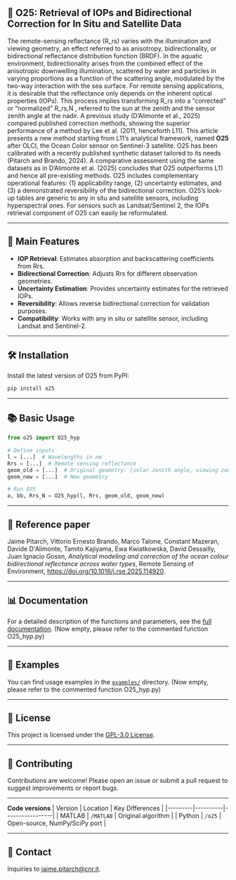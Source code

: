 ## 📆 O25: Retrieval of IOPs and Bidirectional Correction for In Situ and Satellite Data

The remote-sensing reflectance (R_rs) varies with the illumination and viewing geometry, an effect referred to as anisotropy, bidirectionality, or bidirectional reflectance distribution function (BRDF). In the aquatic environment, bidirectionality arises from the combined effect of the anisotropic downwelling illumination, scattered by water and particles in varying proportions as a function of the scattering angle, modulated by the two-way interaction with the sea surface. For remote sensing applications, it is desirable that the reflectance only depends on the inherent optical properties (IOPs). This process implies transforming R_rs into a “corrected” or “normalized” R_rs,N , referred to the sun at the zenith and the sensor zenith angle at the nadir. A previous study (D’Alimonte et al., 2025) compared published correction methods, showing the superior performance of a method by Lee et al. (2011, henceforth L11). This article presents a new method starting from L11’s analytical framework, named **O25** after OLCI, the Ocean Color sensor on Sentinel-3 satellite. O25 has been calibrated with a recently published synthetic dataset tailored to its needs (Pitarch and Brando, 2024). A comparative assessment using the same datasets as in D’Alimonte et al. (2025) concludes that O25 outperforms L11 and hence all pre-existing methods. O25 includes complementary operational features: (1) applicability range, (2) uncertainty estimates, and (3) a demonstrated reversibility of the bidirectional correction. O25’s look-up tables are generic to any in situ and satellite sensors, including hyperspectral ones. For sensors such as Landsat/Sentinel 2, the IOPs retrieval component of O25 can easily be reformulated.

---

## 🚀 Main Features

- **IOP Retrieval**: Estimates absorption and backscattering coefficients from Rrs.
- **Bidirectional Correction**: Adjusts Rrs for different observation geometries.
- **Uncertainty Estimation**: Provides uncertainty estimates for the retrieved IOPs.
- **Reversibility**: Allows reverse bidirectional correction for validation purposes.
- **Compatibility**: Works with any in situ or satellite sensor, including Landsat and Sentinel-2.

---

## 🛠️ Installation

Install the latest version of O25 from PyPI:

```bash
pip install o25
```

---

## 📚 Basic Usage

```python
from o25 import O25_hyp

# Define inputs
l = [...]  # Wavelengths in nm
Rrs = [...]  # Remote sensing reflectance
geom_old = [...]  # Original geometry: [solar zenith angle, viewing zenith angle, relative azimuth angle]
geom_new = [...]  # New geometry

# Run O25
a, bb, Rrs_N = O25_hyp(l, Rrs, geom_old, geom_new)
```

---

## 📄 Reference paper

Jaime Pitarch, Vittorio Ernesto Brando, Marco Talone, Constant Mazeran, Davide D'Alimonte, Tamito Kajiyama, Ewa Kwiatkowska, David Dessailly, Juan Ignacio Gossn,
*Analytical modeling and correction of the ocean colour bidirectional reflectance across water types*, Remote Sensing of Environment, https://doi.org/10.1016/j.rse.2025.114920.

---

## 📊 Documentation

For a detailed description of the functions and parameters, see the [full documentation](https://github.com/jaipipor/O25/wiki).
(Now empty, please refer to the commented function O25_hyp.py)

---

## 🧪 Examples

You can find usage examples in the [`examples/`](https://github.com/jaipipor/O25/tree/main/examples) directory.
(Now empty, please refer to the commented function O25_hyp.py)

---

## 📝 License

This project is licensed under the [GPL-3.0 License](https://www.gnu.org/licenses/gpl-3.0.html).

---

## 🤝 Contributing

Contributions are welcome! Please open an issue or submit a pull request to suggest improvements or report bugs.

---

**Code versions**
| Version | Location | Key Differences |
|---------|----------|-----------------|
| MATLAB  | `/MATLAB` | Original algorithm |
| Python  | `/o25` | Open-source, NumPy/SciPy port |

---

## 📢 Contact

Inquiries to jaime.pitarch@cnr.it.
